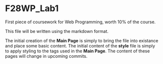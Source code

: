 # F28WP_Lab1
First piece of coursework for Web Programming, worth 10% of the course.

This file will be written using the markdown format.

The initial creation of the **Main Page** is simply to bring the file into existance and place some basic content.
The initial content of the **style** file is simply to apply styling to the tags used in the **Main Page**.
The content of these pages will change in upcoming commits.
